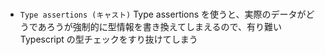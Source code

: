 ### 
-  `Type assertions (キャスト)` Type assertions を使うと、実際のデータがどうであろうが強制的に型情報を書き換えてしまえるので、有り難い Typescript の型チェックをすり抜けてしまう
